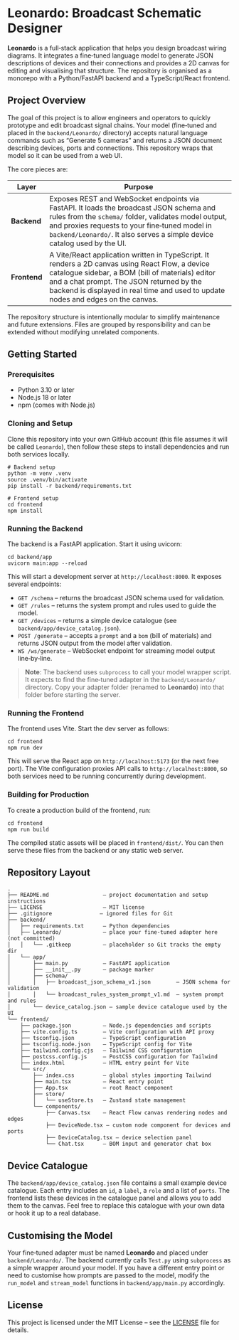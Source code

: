 # Leonardo: Broadcast Schematic Designer

**Leonardo** is a full‑stack application that helps you design broadcast wiring diagrams.  It integrates a fine‑tuned language model to generate JSON descriptions of devices and their connections and provides a 2D canvas for editing and visualising that structure.  The repository is organised as a monorepo with a Python/FastAPI backend and a TypeScript/React frontend.

## Project Overview

The goal of this project is to allow engineers and operators to quickly prototype and edit broadcast signal chains.  Your model (fine‑tuned and placed in the `backend/Leonardo/` directory) accepts natural language commands such as “Generate 5 cameras” and returns a JSON document describing devices, ports and connections.  This repository wraps that model so it can be used from a web UI.

The core pieces are:

| Layer      | Purpose                                                             |
|-----------|---------------------------------------------------------------------|
| **Backend** | Exposes REST and WebSocket endpoints via FastAPI.  It loads the broadcast JSON schema and rules from the `schema/` folder, validates model output, and proxies requests to your fine‑tuned model in `backend/Leonardo/`.  It also serves a simple device catalog used by the UI. |
| **Frontend** | A Vite/React application written in TypeScript.  It renders a 2D canvas using React Flow, a device catalogue sidebar, a BOM (bill of materials) editor and a chat prompt.  The JSON returned by the backend is displayed in real time and used to update nodes and edges on the canvas. |

The repository structure is intentionally modular to simplify maintenance and future extensions.  Files are grouped by responsibility and can be extended without modifying unrelated components.

## Getting Started

### Prerequisites

* Python 3.10 or later
* Node.js 18 or later
* npm (comes with Node.js)

### Cloning and Setup

Clone this repository into your own GitHub account (this file assumes it will be called `Leonardo`), then follow these steps to install dependencies and run both services locally.

```
# Backend setup
python -m venv .venv
source .venv/bin/activate
pip install -r backend/requirements.txt

# Frontend setup
cd frontend
npm install
```

### Running the Backend

The backend is a FastAPI application.  Start it using uvicorn:

```
cd backend/app
uvicorn main:app --reload
```

This will start a development server at `http://localhost:8000`.  It exposes several endpoints:

* `GET /schema` – returns the broadcast JSON schema used for validation.
* `GET /rules` – returns the system prompt and rules used to guide the model.
* `GET /devices` – returns a simple device catalogue (see `backend/app/device_catalog.json`).
* `POST /generate` – accepts a `prompt` and a `bom` (bill of materials) and returns JSON output from the model after validation.
* `WS /ws/generate` – WebSocket endpoint for streaming model output line‑by‑line.

> **Note**: The backend uses `subprocess` to call your model wrapper script.  It expects to find the fine‑tuned adapter in the `backend/Leonardo/` directory.  Copy your adapter folder (renamed to **Leonardo**) into that folder before starting the server.

### Running the Frontend

The frontend uses Vite.  Start the dev server as follows:

```
cd frontend
npm run dev
```

This will serve the React app on `http://localhost:5173` (or the next free port).  The Vite configuration proxies API calls to `http://localhost:8000`, so both services need to be running concurrently during development.

### Building for Production

To create a production build of the frontend, run:

```
cd frontend
npm run build
```

The compiled static assets will be placed in `frontend/dist/`.  You can then serve these files from the backend or any static web server.

## Repository Layout

```
.
├── README.md                 – project documentation and setup instructions
├── LICENSE                   – MIT license
├── .gitignore               – ignored files for Git
├── backend/
│   ├── requirements.txt      – Python dependencies
│   ├── Leonardo/             – place your fine‑tuned adapter here (not committed)
│   │   └── .gitkeep          – placeholder so Git tracks the empty dir
│   └── app/
│       ├── main.py           – FastAPI application
│       ├── __init__.py       – package marker
│       ├── schema/
│       │   ├── broadcast_json_schema_v1.json        – JSON schema for validation
│       │   └── broadcast_rules_system_prompt_v1.md  – system prompt and rules
│       └── device_catalog.json – sample device catalogue used by the UI
└── frontend/
    ├── package.json          – Node.js dependencies and scripts
    ├── vite.config.ts        – Vite configuration with API proxy
    ├── tsconfig.json         – TypeScript configuration
    ├── tsconfig.node.json    – TypeScript config for Vite
    ├── tailwind.config.cjs   – Tailwind CSS configuration
    ├── postcss.config.js     – PostCSS configuration for Tailwind
    ├── index.html            – HTML entry point for Vite
    └── src/
        ├── index.css         – global styles importing Tailwind
        ├── main.tsx          – React entry point
        ├── App.tsx           – root React component
        ├── store/
        │   └── useStore.ts   – Zustand state management
        └── components/
            ├── Canvas.tsx    – React Flow canvas rendering nodes and edges
            ├── DeviceNode.tsx – custom node component for devices and ports
            ├── DeviceCatalog.tsx – device selection panel
            └── Chat.tsx      – BOM input and generator chat box
```

## Device Catalogue

The `backend/app/device_catalog.json` file contains a small example device catalogue.  Each entry includes an `id`, a `label`, a `role` and a list of `ports`.  The frontend lists these devices in the catalogue panel and allows you to add them to the canvas.  Feel free to replace this catalogue with your own data or hook it up to a real database.

## Customising the Model

Your fine‑tuned adapter must be named **Leonardo** and placed under `backend/Leonardo/`.  The backend currently calls `Test.py` using `subprocess` as a simple wrapper around your model.  If you have a different entry point or need to customise how prompts are passed to the model, modify the `run_model` and `stream_model` functions in `backend/app/main.py` accordingly.

## License

This project is licensed under the MIT License – see the [LICENSE](LICENSE) file for details.
